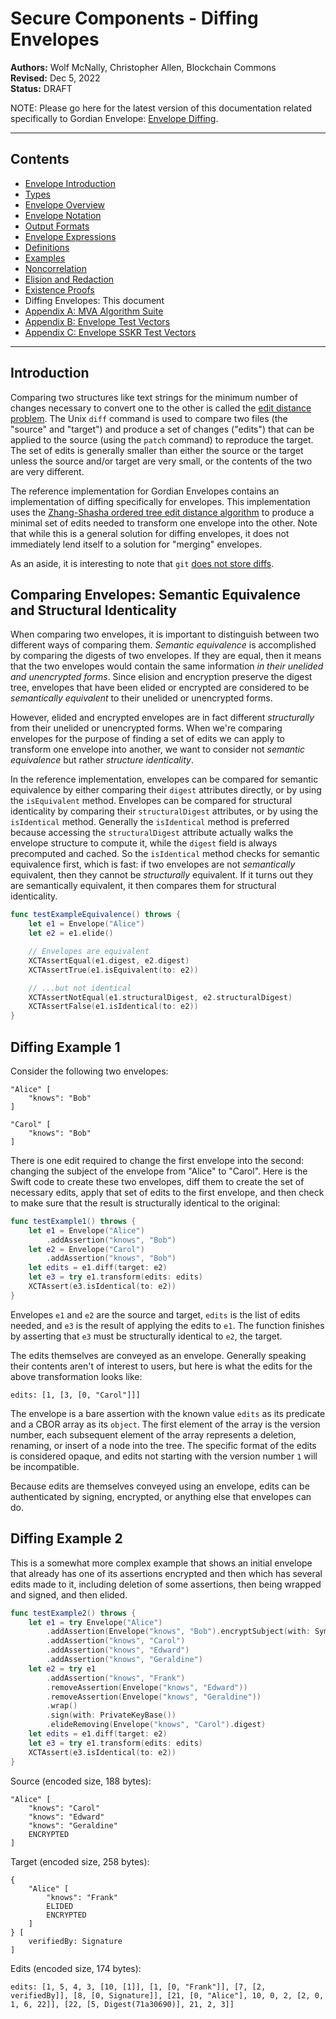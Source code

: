 # Secure Components - Diffing Envelopes

**Authors:** Wolf McNally, Christopher Allen, Blockchain Commons</br>
**Revised:** Dec 5, 2022</br>
**Status:** DRAFT


NOTE: Please go here for the latest version of this documentation related specifically to Gordian Envelope: [Envelope Diffing](https://blockchaincommons.github.io/BCSwiftEnvelope/documentation/envelope/diffing).

---

## Contents

* [Envelope Introduction](00-INTRODUCTION.md)
* [Types](01-TYPES.md)
* [Envelope Overview](02-ENVELOPE.md)
* [Envelope Notation](03-ENVELOPE-NOTATION.md)
* [Output Formats](04-OUTPUT-FORMATS.md)
* [Envelope Expressions](05-ENVELOPE-EXPRESSIONS.md)
* [Definitions](06-DEFINITIONS.md)
* [Examples](07-EXAMPLES.md)
* [Noncorrelation](08-NONCORRELATION.md)
* [Elision and Redaction](09-ELISION-REDACTION.md)
* [Existence Proofs](10-EXISTENCE-PROOFS.md)
* Diffing Envelopes: This document
* [Appendix A: MVA Algorithm Suite](12-A-ALGORITHMS.md)
* [Appendix B: Envelope Test Vectors](13-B-ENVELOPE-TEST-VECTORS.md)
* [Appendix C: Envelope SSKR Test Vectors](14-C-ENVELOPE-SSKR-TEST-VECTORS.md)

---

## Introduction

Comparing two structures like text strings for the minimum number of changes necessary to convert one to the other is called the [edit distance problem](https://en.wikipedia.org/wiki/Edit_distance). The Unix `diff` command is used to compare two files (the "source" and "target") and produce a set of changes ("edits") that can be applied to the source (using the `patch` command) to reproduce the target. The set of edits is generally smaller than either the source or the target unless the source and/or target are very small, or the contents of the two are very different.

The reference implementation for Gordian Envelopes contains an implementation of diffing specifically for envelopes. This implementation uses the [Zhang-Shasha ordered tree edit distance algorithm](http://grantjenks.com/wiki/_media/ideas/simple_fast_algorithms_for_the_editing_distance_between_tree_and_related_problems.pdf) to produce a minimal set of edits needed to transform one envelope into the other. Note that while this is a general solution for diffing envelopes, it does not immediately lend itself to a solution for "merging" envelopes.

As an aside, it is interesting to note that `git` [does not store diffs](https://dev.to/shiva/git-does-not-store-diffs-3dbn).

## Comparing Envelopes: Semantic Equivalence and Structural Identicality

When comparing two envelopes, it is important to distinguish between two different ways of comparing them. *Semantic equivalence* is accomplished by comparing the digests of two envelopes. If they are equal, then it means that the two envelopes would contain the same information *in their unelided and unencrypted forms*. Since elision and encryption preserve the digest tree, envelopes that have been elided or encrypted are considered to be *semantically equivalent* to their unelided or unencrypted forms.

However, elided and encrypted envelopes are in fact different *structurally* from their unelided or unencrypted forms. When we're comparing envelopes for the purpose of finding a set of edits we can apply to transform one envelope into another, we want to consider not *semantic equivalence* but rather *structure identicality*.

In the reference implementation, envelopes can be compared for semantic equivalence by either comparing their `digest` attributes directly, or by using the `isEquivalent` method. Envelopes can be compared for structural identicality by comparing their `structuralDigest` attributes, or by using the `isIdentical` method. Generally the `isIdentical` method is preferred because accessing the `structuralDigest` attribute actually walks the envelope structure to compute it, while the `digest` field is always precomputed and cached. So the `isIdentical` method checks for semantic equivalence first, which is fast: if two envelopes are not *semantically* equivalent, then they cannot be *structurally* equivalent. If it turns out they are semantically equivalent, it then compares them for structural identicality.

```swift
func testExampleEquivalence() throws {
    let e1 = Envelope("Alice")
    let e2 = e1.elide()

    // Envelopes are equivalent
    XCTAssertEqual(e1.digest, e2.digest)
    XCTAssertTrue(e1.isEquivalent(to: e2))

    // ...but not identical
    XCTAssertNotEqual(e1.structuralDigest, e2.structuralDigest)
    XCTAssertFalse(e1.isIdentical(to: e2))
}
```

## Diffing Example 1

Consider the following two envelopes:

```
"Alice" [
    "knows": "Bob"
]
```

```
"Carol" [
    "knows": "Bob"
]
```

There is one edit required to change the first envelope into the second: changing the subject of the envelope from "Alice" to "Carol". Here is the Swift code to create these two envelopes, diff them to create the set of necessary edits, apply that set of edits to the first envelope, and then check to make sure that the result is structurally identical to the original:

```swift
func testExample1() throws {
    let e1 = Envelope("Alice")
        .addAssertion("knows", "Bob")
    let e2 = Envelope("Carol")
        .addAssertion("knows", "Bob")
    let edits = e1.diff(target: e2)
    let e3 = try e1.transform(edits: edits)
    XCTAssert(e3.isIdentical(to: e2))
}
```

Envelopes `e1` and `e2` are the source and target, `edits` is the list of edits needed, and `e3` is the result of applying the edits to `e1`. The function finishes by asserting that `e3` must be structurally identical to `e2`, the target.

The edits themselves are conveyed as an envelope. Generally speaking their contents aren't of interest to users, but here is what the edits for the above transformation looks like:

```
edits: [1, [3, [0, "Carol"]]]
```

The envelope is a bare assertion with the known value `edits` as its predicate and a CBOR array as its `object`. The first element of the array is the version number, each subsequent element of the array represents a deletion, renaming, or insert of a node into the tree. The specific format of the edits is considered opaque, and edits not starting with the version number `1` will be incompatible.

Because edits are themselves conveyed using an envelope, edits can be authenticated by signing, encrypted, or anything else that envelopes can do.

## Diffing Example 2

This is a somewhat more complex example that shows an initial envelope that already has one of its assertions encrypted and then which has several edits made to it, including deletion of some assertions, then being wrapped and signed, and then elided.

```swift
func testExample2() throws {
    let e1 = try Envelope("Alice")
        .addAssertion(Envelope("knows", "Bob").encryptSubject(with: SymmetricKey()))
        .addAssertion("knows", "Carol")
        .addAssertion("knows", "Edward")
        .addAssertion("knows", "Geraldine")
    let e2 = try e1
        .addAssertion("knows", "Frank")
        .removeAssertion(Envelope("knows", "Edward"))
        .removeAssertion(Envelope("knows", "Geraldine"))
        .wrap()
        .sign(with: PrivateKeyBase())
        .elideRemoving(Envelope("knows", "Carol").digest)
    let edits = e1.diff(target: e2)
    let e3 = try e1.transform(edits: edits)
    XCTAssert(e3.isIdentical(to: e2))
}
```

Source (encoded size, 188 bytes):

```
"Alice" [
    "knows": "Carol"
    "knows": "Edward"
    "knows": "Geraldine"
    ENCRYPTED
]
```

Target (encoded size, 258 bytes):

```
{
    "Alice" [
        "knows": "Frank"
        ELIDED
        ENCRYPTED
    ]
} [
    verifiedBy: Signature
]
```

Edits (encoded size, 174 bytes):

```
edits: [1, 5, 4, 3, [10, [1]], [1, [0, "Frank"]], [7, [2, verifiedBy]], [8, [0, Signature]], [21, [0, "Alice"], 10, 0, 2, [2, 0, 1, 6, 22]], [22, [5, Digest(71a30690)], 21, 2, 3]]
```
